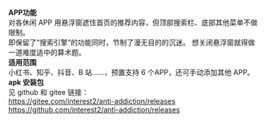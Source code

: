 **APP功能**   
对各休闲 APP 用悬浮窗遮住首页的推荐内容，但顶部搜索栏、底部其他菜单不做限制。  
即保留了“搜索引擎”的功能同时，节制了漫无目的的沉迷。
想关闭悬浮窗就得做一道难度适中的算术题。  
**适用范围**  
小红书、知乎、抖音、B 站……，预置支持 6 个APP，还可手动添加其他 APP。  
**apk 安装包**  
见 github 和 gitee 链接：  
https://gitee.com/interest2/anti-addiction/releases  
https://github.com/interest2/anti-addiction/releases  
